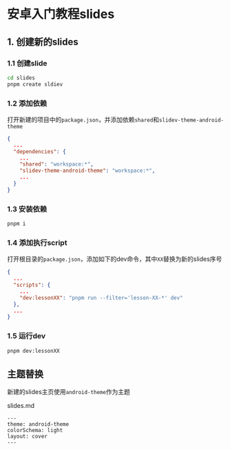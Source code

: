 # 安卓入门教程slides

## 1. 创建新的slides

### 1.1 创建slide

```sh
cd slides
pnpm create sldiev
```

### 1.2 添加依赖

打开新建的项目中的`package.json`，并添加依赖`shared`和`slidev-theme-android-theme`

```json
{
  ...
  "dependencies": {
    ...
    "shared": "workspace:*",
    "slidev-theme-android-theme": "workspace:*",
    ...
  }
}
```

### 1.3 安装依赖

```sh
pnpm i
```

### 1.4 添加执行script

打开根目录的`package.json`，添加如下的dev命令，其中`XX`替换为新的slides序号

```json
{
  ...
  "scripts": {
    ...
    "dev:lessonXX": "pnpm run --filter='lesson-XX-*' dev"
  },
  ...
}
```

### 1.5 运行dev

```sh
pnpm dev:lessonXX
```

## 主题替换

新建的slides主页使用`android-theme`作为主题

slides.md

```
---
theme: android-theme
colorSchema: light
layout: cover
---
```
